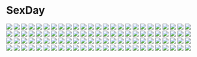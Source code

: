# SexDay
![](https://konachan.com/jpeg/a17714765d1a60bf499ee81c2a145280/Konachan.com%20-%20305441%20asui_tsuyu%20black_eyes%20black_hair%20bodysuit%20boku_no_hero_academia%20breasts%20cameltoe%20gloves%20goggles%20hat%20long_hair%20skintight%20tailzkim%20thighhighs%20white.jpg)
![](https://konachan.com/jpeg/34e11ca9b090a5f809ba7f23806b18ca/Konachan.com%20-%20199014%20all_male%20archer%20boots%20emiya_shirou%20fate_%28series%29%20knife%20magic%20male%20red_hair%20scar%20short_hair%20sword%20swordsouls%20weapon%20white_hair%20yellow_eyes.jpg)
![](https://konachan.com/jpeg/a43794585f28aaae90a903cb718121fe/Konachan.com%20-%20162639%20aragaki_ayase%20blue_eyes%20blue_hair%20blush%20ore_no_imouto_ga_konna_ni_kawaii_wake_ga_nai%20soujun7023%20thighhighs.jpg)
![](https://konachan.com/image/b1d87e341262ac3fd07b83382ac7064f/Konachan.com%20-%20222595%20blush%20brown_hair%20censored%20cum%20goggles%20goma_satoshi%20love_live%21_sunshine%21%21%20penis%20pool%20sex%20short_hair%20swimsuit%20watanabe_you.jpg)
![](https://konachan.com/image/ad21cf1b6a8cd680a7a7966a1e6a57f1/Konachan.com%20-%20277262%20blush%20green_eyes%20long_hair%20necklace%20original%20panties%20pubic_hair%20red_hair%20shikuta_maru%20underwear%20vibrator.jpg)
![](https://konachan.com/jpeg/797ff6b289205c0c3e96b4e2da8eefe5/Konachan.com%20-%20129606%20hoodie%20nakasaki_hydra%20purple_eyes%20purple_hair%20tagme%20transparent%20twintails%20vocaloid%20voiceroid%20yuzuki_yukari.jpg)
![](https://konachan.com/image/16300a1ee4157d7ddc17bef7079090ee/Konachan.com%20-%2038864%20censored%20gouen_no_soleil%20rokushiki_ouka%20skyfish.jpg)
![](https://konachan.com/jpeg/d380145848133dd11da8fd5584366007/Konachan.com%20-%20293772%202girls%20ass%20blue_eyes%20blue_hair%20blush%20breasts%20cherry%20cleavage%20dress%20food%20fruit%20goth-loli%20headband%20long_hair%20maid%20original%20panties%20skirt%20tail%20wink.jpg)
![](https://konachan.com/image/67c521c16fd1350bfc427ddd5a8f54c3/Konachan.com%20-%2081904%20aqua_eyes%20braids%20dress%20drink%20fullerene%20hat%20hong_meiling%20long_hair%20red_hair%20touhou.jpg)
![](https://konachan.com/image/9173ebd16bbe488546121f3b5c98c51c/Konachan.com%20-%20258340%20black_hair%20braids%20brown_eyes%20brown_hair%20dress%20group%20long_hair%20male%20nakayama_masae%20red_eyes%20ribbons%20scan%20sword%20thighhighs%20weapon%20white_hair%20yuuki_asuna.jpg)
![](https://konachan.com/image/9ac7c0b571c48ab69033106b27ad9211/Konachan.com%20-%20274744%20blush%20bow%20clownpiece%20fairy%20fang%20hat%20long_hair%20moon%20ougi_hina%20panties%20purple_eyes%20skirt%20thighhighs%20touhou%20twintails%20underwear%20watermark%20wings.jpg)
![](https://konachan.com/jpeg/8ef38abf846135fb41bc628458c3f941/Konachan.com%20-%20293498%20blue_eyes%20bra%20breasts%20cleavage%20food%20gochuumon_wa_usagi_desu_ka%3F%20hoto_cocoa%20nanakusa_amane%20orange_hair%20short_hair%20shorts%20underwear%20white.jpg)
![](https://konachan.com/image/f98ce4ee069c8e95544acee193e8a9ea/Konachan.com%20-%20275840%202girls%20barefoot%20bed%20building%20catgirl%20christmas%20city%20gray_eyes%20green_eyes%20navel%20original%20white_hair%20wink%20yasume_yukito.jpg)
![](https://konachan.com/jpeg/225830864042e0f33b04e74694f34309/Konachan.com%20-%20121007%20game_cg%20leila_reginrave%20tel-o%20tentacle_lord.jpg)
![](https://konachan.com/image/bd347780d85cd9e5b7efc10e5cd6a2f9/Konachan.com%20-%20296756%20breasts%20cleavage%20dress%20fate_grand_order%20fate_%28series%29%20long_hair%20mage%20nigou_%28aozoragarou%29%20purple_hair%20red_eyes%20scathach_%28fate_grand_order%29%20wand.jpg)
![](https://konachan.com/jpeg/465d88276833a0767f6a45eadd3a064c/Konachan.com%20-%2053771%20blazblue%20noel_vermillion%20transparent%20vector.jpg)
![](https://konachan.com/jpeg/4a8ecd0b58060d5556fc23e0d66fadb8/Konachan.com%20-%20225615%20anthropomorphism%20apron%20ass%20blue_eyes%20flat_chest%20food%20gray_hair%20kawakami_rokkaku%20loli%20long_hair%20naked_apron%20nipple_slip%20nipples%20petals%20ponytail%20white.jpg)
![](https://konachan.com/image/dd600f498859a2f1ac844a21012531ed/Konachan.com%20-%20179121%20boat%20clouds%20noba%20original%20pixiv_fantasia%20sword%20weapon.jpg)
![](https://konachan.com/image/27c57ba1b2e03b7ffbca8d44cd4802c3/Konachan.com%20-%20100885%20akemi_homura%20mahou_shoujo_madoka_magica%20sun_trial.jpg)
![](https://konachan.com/image/8162289aa4957bf1cfcedcd128573289/Konachan.com%20-%2057768%20ayanami_rei%20bodysuit%20nagi_ryou%20neon_genesis_evangelion%20skintight%20soryu_asuka_langley%20white.jpg)
![](https://konachan.com/image/a413a918d48b819ad5ec345130ee61c7/Konachan.com%20-%20181116%20bandage%20gloves%20gray_eyes%20jittsu%20jpeg_artifacts%20long_hair%20mechagirl%20navel%20original%20pink_hair.jpg)
![](https://konachan.com/image/2b64a979a09db744373be7338db7e58b/Konachan.com%20-%20238316%20anthropomorphism%20breasts%20brown_eyes%20brown_hair%20censored%20jpeg_artifacts%20kaga_%28kancolle%29%20kantai_collection%20nipples%20paizuri%20penis%20short_hair%20wet.jpg)
![](https://konachan.com/image/2f88b416496f9a2123c96514f640ff10/Konachan.com%20-%207243%20animal%20apron%20bow%20brown_eyes%20brown_hair%20cat%20catgirl%20dress%20drink%20fang%20gagraphic%20logo%20long_hair%20maid%20nekoneko%20ribbons%20tears%20thighhighs%20watermark.jpg)
![](https://konachan.com/image/5468e31eae40c6fe7294185bbd13a79e/Konachan.com%20-%20156737%20mayoi_neko_overrun%21%20tagme%20umenomori_chise.jpg)
![](https://konachan.com/image/1a22e2733150cb542982ad5cc9becec2/Konachan.com%20-%20160912%20ia%20ruuya_higashino%20vocaloid.jpg)
![](https://konachan.com/jpeg/3cd7b7d8bdd33115574f15aa30e44a0f/Konachan.com%20-%20259786%202girls%20aqua_eyes%20ass%20barefoot%20blush%20bra%20fiodo%20long_hair%20new_game%21%20open_shirt%20panties%20panty_pull%20pink_hair%20short_hair%20underwear%20yagami_kou%20yuri.jpg)
![](https://konachan.com/jpeg/f427661f76d492071440b3e512310450/Konachan.com%20-%2075134%20hatsune_miku%20kagamine_rin%20megurine_luka%20twintails%20vocaloid.jpg)
![](https://konachan.com/jpeg/fe53f54827f638b9dc07fbbf95b7d15d/Konachan.com%20-%20201210%20akahito%20blue_hair%20long_hair%20original%20red_eyes%20scan%20skirt.jpg)
![](https://konachan.com/jpeg/6bc8486b0a8c8df3087816f3aa670f42/Konachan.com%20-%20115468%20animal_ears%20blush%20cat_smile%20chibi%20doggirl%20kamishirasawa_keine%20rebecca_%28naononakukoroni%29%20tail%20touhou%20white.jpg)
![](https://konachan.com/jpeg/58445728356a5e95aa4de941dff5a038/Konachan.com%20-%20172081%20black_hair%20effordom_soft%20game_cg%20houri_miyako%20long_hair%20red_eyes%20school_uniform%20senmu%20yume_ka_utsutsu_ka_matryoshka.jpg)
![](https://konachan.com/jpeg/a347820d6dc11f3d29c42bc75ab3a38b/Konachan.com%20-%20119006%20cube_x_cursed_x_curious%20fear-in-cube%20white%20yume_shokunin.jpg)
![](https://konachan.com/image/c48e93a7f46df5bd464c681a2833b0e0/Konachan.com%20-%2073888%20chris4708%20hatsune_miku%20twintails%20vocaloid.jpg)
![](https://konachan.com/jpeg/2d7d9aa5726c571cf46109a1297b37be/Konachan.com%20-%20200230%20blush%20brown_eyes%20brown_hair%20kneehighs%20long_hair%20nisekoi%20onodera_haru%20ponytail%20school_uniform%20taiyaki_%28artist%29.jpg)
![](https://konachan.com/jpeg/75f2ac82eba015320b6b9d657b64f620/Konachan.com%20-%20292775%20ass%20bed%20breasts%20brown_hair%20fate_grand_order%20fate_%28series%29%20ishtar_%28fate_grand_order%29%20long_hair%20no_bra%20red_eyes%20shuugetsu_karasu%20thighhighs%20topless.jpg)
![](https://konachan.com/jpeg/79df7d1c3df30e080d58f367c6362ce4/Konachan.com%20-%20156133%20mayu_%28vocaloid%29%20mirimo%20vocaloid.jpg)
![](https://konachan.com/image/3164d151705f1f0f18d6949fbd5e9439/Konachan.com%20-%20188495%20beach%20blonde_hair%20nightmare_express%20umi_monogatari%20uncensored.jpg)
![](https://konachan.com/image/bd66dfad74aa64d22d83c626aa44446b/Konachan.com%20-%2046420%20fullmetal_alchemist%20jean_havoc.jpg)
![](https://konachan.com/image/8b07c49b3ba9f2d9a133a0d8dbcddcc3/Konachan.com%20-%2013887%20tagme.jpg)
![](https://konachan.com/image/e82bc0fb7bd2d75cb6c0e7b2ffc62919/Konachan.com%20-%20151696%20hoshima%20mask%20moon%20night%20stars%20vocaloid.jpg)
![](https://konachan.com/jpeg/0cacddd3bf1cba12208aef187a11b694/Konachan.com%20-%2090149%20animal_ears%20bell%20blue_hair%20blush%20bow%20catgirl%20game_cg%20kiryuu_hina%20mikagami_mamizu%20neko_koi%20panties%20pink_eyes%20short_hair%20tail%20tie%20underwear%20whirlpool.jpg)
![](https://konachan.com/image/b3248ac4456e963c6a21f81ee81baca5/Konachan.com%20-%20106641%20ao_no_exorcist%20koyomi_roentgen%20moriyama_shiemi%20nii_%28ao_no_exorcist%29%20okumura_rin%20okumura_yukio%20pointed_ears.jpg)
![](https://konachan.com/image/142eaa18f9bd2c88b69cbff11aab7bb5/Konachan.com%20-%20285899%20artoria_pendragon_%28all%29%20blonde_hair%20book%20braids%20close%20fate_%28series%29%20fate_stay_night%20green_eyes%20headphones%20kooemong%20saber%20short_hair.jpg)
![](https://konachan.com/image/f69b7ca42cdd20e87b5abaffc7217e6b/Konachan.com%20-%2032887%20tagme.jpg)
![](https://konachan.com/image/da6b0a32ae966ddecf13290c63e43894/Konachan.com%20-%20270494%20bra%20ebihara_honoka%20game_cg%20mizuki_makoto%20navel%20panties%20pantyhose%20praline%20purple_hair%20shirt_lift%20short_hair%20shorts%20sleeping%20underwear%20undressing.jpg)
![](https://konachan.com/image/4e084c54f6f91fc6eb3af2fd14bef9b4/Konachan.com%20-%20285504%20ball%20black_hair%20bondage%20breasts%20cheerleader%20close%20erect_nipples%20gag%20murakami_suigun%20original%20rope%20skirt%20wet.jpg)
![](https://konachan.com/image/cc63504d451ecb8fc71d6824dadbf41b/Konachan.com%20-%20253807%202girls%20animal_ears%20azur_lane%20bikini%20black_hair%20blush%20breasts%20cameltoe%20flowers%20foxgirl%20long_hair%20navel%20petals%20swimsuit%20water%20watermark%20yellow_eyes.jpg)
![](https://konachan.com/image/a887ccf458906dc223513cbaea0f64c7/Konachan.com%20-%20263714%20barefoot%20blush%20kurosawa_dia%20long_hair%20love_live%21_sunshine%21%21%20papi_%28papiron100%29%20pink_eyes%20pink_hair%20polychromatic%20signed%20white.jpg)
![](https://konachan.com/image/ef5cf22f7bcc3052a4b7415de17ca45f/Konachan.com%20-%20134716%20autumn%20japanese_clothes%20kochiya_sanae%20leaves%20miko%20moriya_suwako%20neko_%28yanshoujie%29%20rope%20shrine%20touhou%20yasaka_kanako.jpg)
![](https://konachan.com/jpeg/28ccaf48e4ce7dedf56799504776a77e/Konachan.com%20-%2035871%20amamiya_yuuko%20ef%20minori.jpg)
![](https://konachan.com/jpeg/ad8130e239a16359049570d4bbf4c74c/Konachan.com%20-%20173312%20ball%20bike_shorts%20blonde_hair%20blue_eyes%20kk-sk-ray%20original%20short_hair%20shorts%20sport%20volleyball%20white.jpg)
![](https://konachan.com/jpeg/588a20117b02c7c45dcec6525e78768b/Konachan.com%20-%20232412%20black_hair%20blush%20breasts%20catgirl%20cropped%20headband%20hoodie%20long_hair%20meina%20navel%20nipples%20no_bra%20orange_eyes%20original%20shirt_lift%20twintails%20wet%20white.jpg)
![](https://konachan.com/image/d895c2abbeecef666267846a25f72fb8/Konachan.com%20-%20198528%20aliasing%20animal_ears%20anthropomorphism%20blue_eyes%20blush%20food%20hat%20kantai_collection%20maid%20school_uniform%20thighhighs%20verniy_%28kancolle%29%20white_hair.jpg)
![](https://konachan.com/image/44fa95fd32591936b16527ca1c86ae10/Konachan.com%20-%2038098%20chall_acustica%20marlene_vlady%20mobile_suit_gundam%20mobile_suit_gundam_00p%20ruido_resonance%20uon_taraku.jpg)
![](https://konachan.com/image/43c9ad65283bf6b0ab2c3a15e36cde16/Konachan.com%20-%2094138%202girls%20breasts%20nipples%20shackles%20shoujo_ai%20tagme%20white.jpg)
![](https://konachan.com/jpeg/c3f314e58cbfb3ba214c4cc141b22c44/Konachan.com%20-%20281145%202girls%20animal%20bear%20black_hair%20blush%20bow%20breasts%20brown_eyes%20brown_hair%20dress%20panda%20panda_copt%20pink_eyes%20ponytail%20ribbons%20signed%20twintails%20yazawa_nico.jpg)
![](https://konachan.com/image/ae805c194f2b2688b6c196f6df1e45bf/Konachan.com%20-%20210317%20aqua_eyes%20aqua_hair%20hatsune_miku%20headphones%20long_hair%20mega-ne%20tie%20twintails%20vocaloid.jpg)
![](https://konachan.com/jpeg/41340c7786b7efac33eae5c524445ae5/Konachan.com%20-%20127379%20all_male%20anthropomorphism%20axis_powers_hetalia%20japan_%28hetalia%29%20male%20olong_tea_%28mame%29.jpg)
![](https://konachan.com/image/319999d13165320b962be058433cb484/Konachan.com%20-%20147231%20glasses%20hoshii_miki%20idolmaster.jpg)
![](https://konachan.com/jpeg/1fe9893b976770cba47c8e46a353be13/Konachan.com%20-%2036279%20minami-ke%20minami_kana%20vector.jpg)
![](https://konachan.com/image/2700fd950e9f3dc638f23a793f4949f6/Konachan.com%20-%20197333%20aqua_eyes%20aqua_hair%20blush%20choker%20dress%20hatsune_miku%20headdress%20hoodie%20instrument%20leaves%20long_hair%20sa_%28h28085%29%20vocaloid%20wristwear.jpg)
![](https://konachan.com/jpeg/11d7de2806137a66c43062c51ac24e7a/Konachan.com%20-%20165464%20anegawara_rin%20animal%20anus%20araiguma%20bikini%20breasts%20censored%20game_cg%20nipples%20oukido_emu%20pussy%20swimsuit%20wet%20yuibi.jpg)
![](https://konachan.com/jpeg/a4f92158d572816eb41f511405466e30/Konachan.com%20-%20251623%20black_hair%20blush%20naturalton%20ribbons%20sideboob%20third-party_edit%20white%20yellow_eyes.jpg)
![](https://konachan.com/image/9c43d2c2a26e244b60f449ebc5e57aab/Konachan.com%20-%20180998%20airship%20animal%20barefoot%20bird%20boat%20brown_hair%20building%20clouds%20cross%20dress%20leaves%20necklace%20original%20ruins%20scenic%20short_hair%20sky%20water%20wristwear.jpg)
![](https://konachan.com/jpeg/df50cd26b77d2fcbe57236a3335a3249/Konachan.com%20-%20291339%20anthropomorphism%20azur_lane%20blue_eyes%20breasts%20cleavage%20gloves%20pantyhose%20short_hair%20sky%20washington_%28azur_lane%29%20weapon%20white_hair.jpg)
![](https://konachan.com/image/1a7ad78ee490ac97f00b658fd2e838f2/Konachan.com%20-%20135190%20braids%20kagamine_rin%20rain%20school_uniform%20umbrella%20vocaloid%20water%20yayoi_%28egoistic_realism%29.jpg)
![](https://konachan.com/jpeg/e3b770243379ab45716e3d1e4ddcb609/Konachan.com%20-%20187042%20aoyama_sumika%20brown_eyes%20brown_hair%20coffee-kizoku%20gym_uniform%20original%20short_hair.jpg)
![](https://konachan.com/image/bbcc69400ffc4bda626d1497f9e8d906/Konachan.com%20-%20120835%202girls%20advent_cirno%20cirno%20crossover%20fairy%20final_fantasy%20final_fantasy_vii%20gun%20kirisame_marisa%20monster_hunter%20shimadoriru%20sword%20touhou%20weapon.jpg)
![](https://konachan.com/jpeg/15f06c65483b7195bc9f3930b02b8278/Konachan.com%20-%20245496%20animal_ears%20blush%20breasts%20brown_hair%20hat%20imaizumi_kagerou%20long_hair%20mokokiyo_%28asaddr%29%20red_eyes%20tail%20tan_lines%20touhou%20wolfgirl.jpg)
![](https://konachan.com/image/b2575f9f8d0e27039346bc018698d35a/Konachan.com%20-%20264008%20azur_lane%20blue_eyes%20breasts%20dress%20elbow_gloves%20feathers%20garter_belt%20gloves%20hat%20long_hair%20matsukura_nemu%20stockings%20thighhighs%20white_hair.jpg)
![](https://konachan.com/jpeg/b154aa71dc1b45a53ecf8ebd57051f04/Konachan.com%20-%20101040%20ass%20blonde_hair%20breasts%20clochette%20food%20fruit%20himekawa_fuuka%20nipples%20no_bra%20oshiki_hitoshi%20panties%20red_eyes%20strawberry%20thighhighs%20underwear.jpg)
![](https://konachan.com/jpeg/4c67da8d074d81998429f6d2764a29c1/Konachan.com%20-%20200646%20animal_ears%20ass%20bunny_ears%20bunnygirl%20cream_%28nipakupa%29%20dress%20hat%20houraisan_kaguya%20inaba_tewi%20panties%20skirt%20socks%20tail%20touhou%20underwear%20yagokoro_eirin.jpg)
![](https://konachan.com/jpeg/d400c7cab42146a1ec69c0c74d2c87f0/Konachan.com%20-%20223675%20ai_%28re%3Alief%29%20blue_eyes%20boots%20flowers%20grass%20landscape%20mocha_%28cotton%29%20park%20petals%20rask%20scenic%20school_uniform%20shade%20short_hair%20tie%20tree%20white_hair.jpg)
![](https://konachan.com/jpeg/32d2b4c83e2850c693b04160ca78003c/Konachan.com%20-%20165718%20anus%20blush%20breasts%20censored%20game_cg%20housa_serina%20nipples%20onomatope%2A%20panties%20pussy%20shiratama%20short_hair%20spread_legs%20thighhighs%20underwear.jpg)
![](https://konachan.com/image/d15191f0199ba3724d3fed856bc627c8/Konachan.com%20-%20145015%20brown_hair%20close%20long_hair%20orange_eyes%20range_murata%20tagme.jpg)
![](https://konachan.com/image/e7b06163a3a4d9effb9b220547698606/Konachan.com%20-%206678%20sayorana_etranger.jpg)
![](https://konachan.com/image/f3dc8d69d5cec739de23bdb9001f2d4e/Konachan.com%20-%2041426%20azuma_mayumi%20dress%20erementar_gerad%20green_eyes%20purple_hair%20reverie_metherlence.jpg)
![](https://konachan.com/jpeg/7057258ab135eafcccee466b5b9b7e33/Konachan.com%20-%20121212%20game_cg%20hinasaki%20sengoku_hime.jpg)
![](https://konachan.com/image/d3ad97c514fad2fac0b1cfdc8b8082e4/Konachan.com%20-%20284539%20beach%20bikini%20blonde_hair%20breasts%20cropped%20fate_grand_order%20fate_%28series%29%20green_eyes%20long_hair%20luse_maonang%20see_through%20swimsuit%20water.jpg)
![](https://konachan.com/image/9a653b4aaf7d16e8688b9571768ac97b/Konachan.com%20-%2092550%20all_male%20brown_hair%20chibi%20chinese_clothes%20chinese_dress%20flowers%20long_hair%20male%20miyanokouji_mizuho%20norita%20otome_wa_boku_ni_koishiteru%20trap.jpg)
![](https://konachan.com/jpeg/6dc0257fe2517dcbdf84b65507ba47e4/Konachan.com%20-%20231211%20aqua_eyes%20ass%20breasts%20brown_hair%20censored%20feng%20game_cg%20gray_hair%20long_hair%20nase_yaeka%20no_bra%20nopan%20open_shirt%20pussy%20ryohka%20short_hair%20skirt_lift%20yuri.jpg)
![](https://konachan.com/jpeg/24649594e13c86b8d67923bb3d2a008f/Konachan.com%20-%20137667%20brown_hair%20censored%20chikotam%20cum%20game_cg%20koiimo_sweet_days%20nipples%20penis%20swimsuit%20wet%20yamamiya_ena.jpg)
![](https://konachan.com/image/2c437de1c55104ecb8e4116b1763f987/Konachan.com%20-%20248956%20clouds%20kijineko%20nobody%20original%20scenic%20silhouette%20sky%20stars%20watermark.jpg)
![](https://konachan.com/image/5cace1236ee99b6e51bf1243c305c599/Konachan.com%20-%2091949%20christmas%20komeiji_satori%20side_b%20touhou.jpg)
![](https://konachan.com/jpeg/78037e2b1daaa44975406bdf5ca6fe6d/Konachan.com%20-%20136971%20blonde_hair%20game_cg%20kikurage%20kousaka_otohime%20minami_wakana%20peassoft%20tagme_%28artist%29%20wedding_attire%20yagihara_kazuki%20yagihara_nanami.jpg)
![](https://konachan.com/jpeg/a453a11319361ac8be7623fc3edfca5a/Konachan.com%20-%20180543%202girls%20ass%20astronauts%20blonde_hair%20blue_eyes%20blush%20braids%20game_cg%20long_hair%20panties%20pink_hair%20piromizu%20ponytail%20skirt%20underwear%20upskirt%20yellow_eyes.jpg)
![](https://konachan.com/image/566cc8de53c4ad725bd1d29bd5e2bebd/Konachan.com%20-%20147109%20animal_ears%20breasts%20chitose_shuusui%20cleavage%20dark_skin%20dress%20green_eyes%20maid%20original%20thighhighs%20white_hair.jpg)
![](https://konachan.com/jpeg/04e21c8fa146bfb532de9944c61bd9cd/Konachan.com%20-%20160673%20blonde_hair%20blue_eyes%20ensemble_%28company%29%20game_cg%20long_hair%20mutou_kurihito%20naname_nanami%20ojousama_wa_gokigen_naname%20school_uniform%20thighhighs.jpg)
![](https://konachan.com/image/ac272c025427a284175ace65fbb77457/Konachan.com%20-%2095963%20bra%20breasts%20brown_eyes%20brown_hair%20cleavage%20close%20original%20panties%20taka_tony%20underwear.jpg)
![](https://konachan.com/image/1731449edcbab074a24213f2043caafe/Konachan.com%20-%2022328%20amaduyu_tatsuki%20aquaplus%20kousaka_tamaki%20leaf%20music%20to_heart%20to_heart_2.jpg)
![](https://konachan.com/image/0ee4e18539c6b6c4b00d568a3e17998b/Konachan.com%20-%20273026%20aqua_eyes%20blonde_hair%20bow%20breasts%20cherry_blossoms%20flowers%20gigamessy%20long_hair%20navel%20nipples%20nude%20original%20ribbons%20weapon.jpg)
![](https://konachan.com/image/37c1c5a800050a9cde6844a351952353/Konachan.com%20-%20199036%20aoi_mug%20black_hair%20blue_eyes%20dress%20dungeon_ni_deai_wo_motomeru_no_wa_machigatteiru_darou_ka%20hestia_%28danmachi%29%20long_hair%20twintails%20white.jpg)
![](https://konachan.com/jpeg/c1700b63e3245d6709f9223bb55fc7f1/Konachan.com%20-%20103166%20blue_eyes%20blush%20breast_grab%20breasts%20censored%20game_cg%20long_hair%20nimura_yuushi%20nipples%20oni_gokko%20penis%20pussy%20saionji_otome%20sex%20swimsuit%20white_hair.jpg)
![](https://konachan.com/image/f0951c053adde8d3bed29963870d7ada/Konachan.com%20-%2066733%20all_male%20kagamine_len%20male%20paper%20vocaloid.jpg)
![](https://konachan.com/jpeg/7aa1f41374ed45ce30697bf6d59c0091/Konachan.com%20-%20268927%20black_hair%20brown_eyes%20dig_dug%20galaga%20high_score_girl%20loli%20lolita_fashion%20long_hair%20oono_akira%20pacman%20pantyhose%20smile_%28rz%29%20third-party_edit.jpg)
![](https://konachan.com/image/7e76daa0f0e69d09f37d9f7e7af2522b/Konachan.com%20-%206737%20final_approach%20masuda_shizuka%20mizuhara_akane%20nude%20onsen%20towel.jpg)
![](https://konachan.com/image/3652fc2cc6591f6670298029bb0aa6a3/Konachan.com%20-%20245735%20fate_extra%20fate_extra_ccc%20fate_%28series%29%20nero_claudius_%28bride%29%20nero_claudius_%28fate%29%20rosuuri%20watermark.jpg)
![](https://konachan.com/image/d6e164b549b191a7d9bb401e7bc1836b/Konachan.com%20-%2015131%20natsume_maya%20tenjou_tenge.jpg)
![](https://konachan.com/jpeg/15e89c3ce0c0c825df40d5e6e78d76e0/Konachan.com%20-%2069430%20amakura%20amamiya_kisa%20game_cg%20id_-rebirth_session-%20root_nuko.jpg)
![](https://konachan.com/image/62965d51887d0c64bf2a1bcf99d249c9/Konachan.com%20-%20295583%20ji_dao_ji%20original.jpg)
![](https://konachan.com/jpeg/4f28a8aa277324b239395ed35f330485/Konachan.com%20-%20282124%20dress%20elbow_gloves%20flowers%20gloves%20king%27s_raid%20long_hair%20mirror%20petals%20red_eyes%20reflection%20rose%20swordsouls%20thighhighs%20white_hair%20zettai_ryouiki.jpg)
